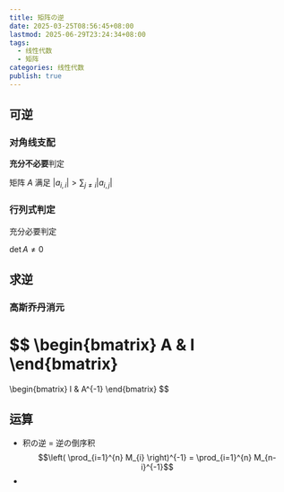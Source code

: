 ```yaml
---
title: 矩阵の逆
date: 2025-03-25T08:56:45+08:00
lastmod: 2025-06-29T23:24:34+08:00
tags:
  - 线性代数
  - 矩阵
categories: 线性代数
publish: true
---
```


## 可逆

### 对角线支配

**充分不必要**判定

矩阵 $A$ 满足 $\left| a_{i,i} \right| > \displaystyle\sum_{j\neq i} \left| a_{i,j} \right|$

### 行列式判定

充分必要判定

$\det A \neq 0$

## 求逆

### 高斯乔丹消元

$$
\begin{bmatrix}
A & I
\end{bmatrix}
=
\begin{bmatrix}
I & A^{-1}
\end{bmatrix}
$$

## 运算

- 积の逆 = 逆の倒序积 $$\left( \prod_{i=1}^{n} M_{i} \right)^{-1} = \prod_{i=1}^{n} M_{n-i}^{-1}$$
- 